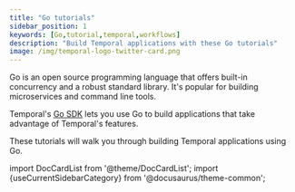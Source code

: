```yaml
---
title: "Go tutorials"
sidebar_position: 1
keywords: [Go,tutorial,temporal,workflows]
description: "Build Temporal applications with these Go tutorials"
image: /img/temporal-logo-twitter-card.png
---
```


Go is an open source programming language that offers built-in concurrency and a robust standard library. It's popular for building microservices and command line tools.

Temporal's [Go SDK](https://docs.temporal.io/application-development/foundations/?lang=go/#add-your-sdk) lets you use Go to build applications that take advantage of Temporal's features.

These tutorials will walk you through building Temporal applications using Go.

import DocCardList from '@theme/DocCardList';
import {useCurrentSidebarCategory} from '@docusaurus/theme-common';

<DocCardList items={useCurrentSidebarCategory().items}/>

